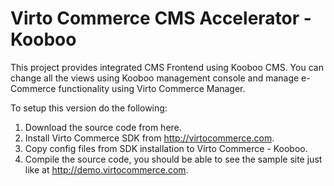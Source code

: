 Virto Commerce CMS Accelerator - Kooboo 
=========

This project provides integrated CMS Frontend using Kooboo CMS. You can change all the views using Kooboo 
management console and manage e-Commerce functionality using Virto Commerce Manager.

To setup this version do the following:

1. Download the source code from here.
2. Install Virto Commerce SDK from http://virtocommerce.com.
3. Copy config files from SDK installation to Virto Commerce - Kooboo.
4. Compile the source code, you should be able to see the sample site just like at http://demo.virtocommerce.com.


